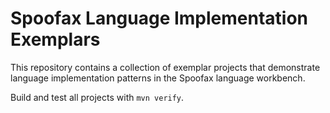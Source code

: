 # Spoofax Language Implementation Exemplars

This repository contains a collection of exemplar projects that demonstrate language implementation patterns in the Spoofax language workbench.

Build and test all projects with `mvn verify`.